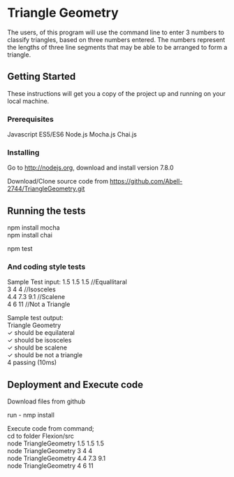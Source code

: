 # Triangle Geometry

The users, of this program will use the command line to enter 3 numbers to classify triangles, based on three numbers entered. The numbers represent the lengths of three line segments that may be able to be arranged to form a triangle.

## Getting Started

These instructions will get you a copy of the project up and running on your local machine.

### Prerequisites

Javascript ES5/ES6
Node.js
Mocha.js
Chai.js

### Installing

Go to http://nodejs.org, download and install version 7.8.0

Download/Clone source code from https://github.com/Abell-2744/TriangleGeometry.git

## Running the tests
npm install mocha<br>
npm install chai<br>

npm test

### And coding style tests

Sample Test input:
1.5 1.5 1.5   //Equallitaral <br>
3 4 4         //Isosceles<br>
4.4 7.3 9.1   //Scalene<br>
4 6 11        //Not a Triangle<br>

Sample test output:<br>
  Triangle Geometry<br>
    ✓ should be equilateral<br>
    ✓ should be isosceles<br>
    ✓ should be scalene<br>
    ✓ should be not a triangle<br>
  4 passing (10ms)<br>

## Deployment and Execute code
Download files from github

run - nmp install

Execute code from command;<br>
cd to folder Flexion/src<br>
node TriangleGeometry 1.5 1.5 1.5<br>
node TriangleGeometry 3 4 4<br>
node TriangleGeometry 4.4 7.3 9.1<br>
node TriangleGeometry 4 6 11<br>







